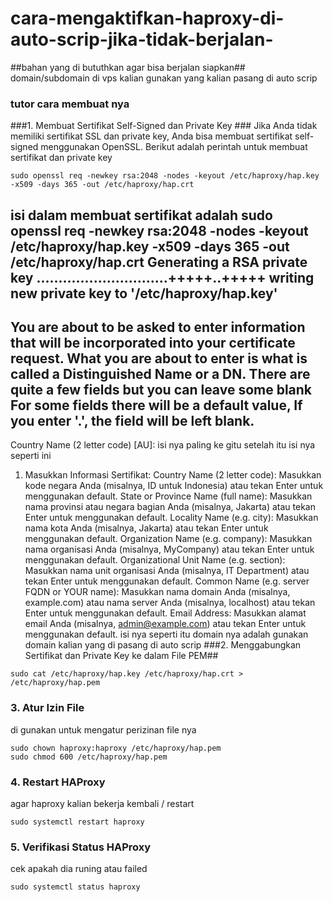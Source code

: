 # cara-mengaktifkan-haproxy-di-auto-scrip-jika-tidak-berjalan-
##bahan yang di bututhkan agar bisa berjalan siapkan##
domain/subdomain di vps kalian gunakan yang kalian pasang di auto scrip 
### tutor cara membuat nya ##
###1. Membuat Sertifikat Self-Signed dan Private Key ###
Jika Anda tidak memiliki sertifikat SSL dan private key, Anda bisa membuat sertifikat self-signed menggunakan OpenSSL. Berikut adalah perintah untuk membuat sertifikat dan private key
```
sudo openssl req -newkey rsa:2048 -nodes -keyout /etc/haproxy/hap.key -x509 -days 365 -out /etc/haproxy/hap.crt
```
isi dalam membuat sertifikat adalah 
sudo openssl req -newkey rsa:2048 -nodes -keyout /etc/haproxy/hap.key -x509 -days 365 -out /etc/haproxy/hap.crt
Generating a RSA private key
..............................+++++..+++++
writing new private key to '/etc/haproxy/hap.key'
-----
You are about to be asked to enter information that will be incorporated
into your certificate request.
What you are about to enter is what is called a Distinguished Name or a DN.
There are quite a few fields but you can leave some blank
For some fields there will be a default value,
If you enter '.', the field will be left blank.
-----
Country Name (2 letter code) [AU]:
isi nya paling ke gitu setelah itu isi nya seperti ini 
1. Masukkan Informasi Sertifikat:
Country Name (2 letter code): Masukkan kode negara Anda (misalnya, ID untuk Indonesia) atau tekan Enter untuk menggunakan default.
State or Province Name (full name): Masukkan nama provinsi atau negara bagian Anda (misalnya, Jakarta) atau tekan Enter untuk menggunakan default.
Locality Name (e.g. city): Masukkan nama kota Anda (misalnya, Jakarta) atau tekan Enter untuk menggunakan default.
Organization Name (e.g. company): Masukkan nama organisasi Anda (misalnya, MyCompany) atau tekan Enter untuk menggunakan default.
Organizational Unit Name (e.g. section): Masukkan nama unit organisasi Anda (misalnya, IT Department) atau tekan Enter untuk menggunakan default.
Common Name (e.g. server FQDN or YOUR name): Masukkan nama domain Anda (misalnya, example.com) atau nama server Anda (misalnya, localhost) atau tekan Enter untuk menggunakan default.
Email Address: Masukkan alamat email Anda (misalnya, admin@example.com) atau tekan Enter untuk menggunakan default.
isi nya seperti itu domain nya adalah gunakan domain kalian yang di pasang di auto scrip
###2. Menggabungkan Sertifikat dan Private Key ke dalam File PEM##
```
sudo cat /etc/haproxy/hap.key /etc/haproxy/hap.crt > /etc/haproxy/hap.pem
```
### 3. Atur Izin File ### 
di gunakan untuk mengatur perizinan file nya 
```
sudo chown haproxy:haproxy /etc/haproxy/hap.pem
sudo chmod 600 /etc/haproxy/hap.pem
```
### 4. Restart HAProxy ###
agar haproxy kalian bekerja kembali / restart 
```
sudo systemctl restart haproxy
```
### 5. Verifikasi Status HAProxy ###
cek apakah dia runing atau failed 
```
sudo systemctl status haproxy
```



